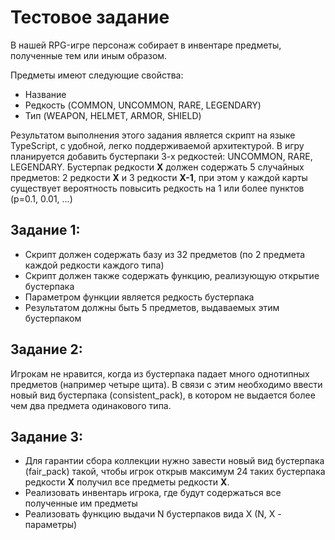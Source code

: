 # Тестовое задание
В нашей RPG-игре персонаж собирает в инвентаре предметы, полученные тем или иным образом.

Предметы имеют следующие свойства:
- Название
- Редкость (COMMON, UNCOMMON, RARE, LEGENDARY)
- Тип (WEAPON, HELMET, ARMOR, SHIELD)

Результатом выполнения этого задания является скрипт на языке TypeScript, с удобной, легко поддерживаемой архитектурой.
В игру планируется добавить бустерпаки 3-х редкостей: UNCOMMON, RARE, LEGENDARY. Бустерпак редкости **X** должен содержать 5 случайных предметов: 2 редкости **X** и 3 редкости **X-1**, при этом у каждой карты существует вероятность повысить редкость на 1 или более пунктов (p=0.1, 0.01, ...)
## Задание 1:
* Скрипт должен содержать базу из 32 предметов (по 2 предмета каждой редкости каждого типа)
* Скрипт должен также содержать функцию, реализующую открытие бустерпака
* Параметром функции является редкость бустерпака
* Результатом должны быть 5 предметов, выдаваемых этим бустерпаком
## Задание 2:
Игрокам не нравится, когда из бустерпака падает много однотипных предметов (например четыре щита). В связи с этим необходимо ввести новый вид бустерпака (consistent_pack), в котором не выдается более чем два предмета одинакового типа.
## Задание 3:
* Для гарантии сбора коллекции нужно завести новый вид бустерпака (fair_pack) такой, чтобы игрок открыв максимум 24 таких бустерпака редкости **X** получил все предметы редкости **X**.
* Реализовать инвентарь игрока, где будут содержаться все полученные им предметы
* Реализовать функцию выдачи N бустерпаков вида X (N, X - параметры)
